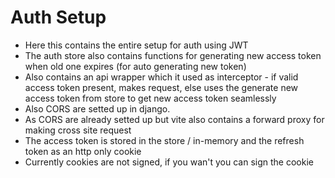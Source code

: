 # Auth Setup
- Here this contains the entire setup for auth using JWT
- The auth store also contains functions for generating new access token when old one expires (for auto generating new token)
- Also contains an api wrapper which it used as interceptor - if valid access token present, makes request, else uses the generate new access token from store to get new access token seamlessly
- Also CORS are setted up in django.
- As CORS are already setted up but vite also contains a forward proxy for making cross site request
- The access token is stored in the store / in-memory and the refresh token as an http only cookie
- Currently cookies are not signed, if you wan't you can sign the cookie